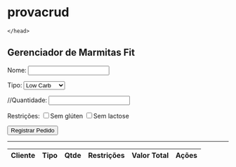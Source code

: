 # provacrud


<!DOCTYPE html>
<html lang="pt-br">
<head>
    <meta charset="UTF-8">
    <title>Gerenciador de Marmitas Fit</title>

    </head>

<body>

<h2>Gerenciador de Marmitas Fit</h2>

<!-- Formulário -->
Nome: <input type="text" id="nome"><br>

Tipo:
<select id="tipo">
    <option value="Low Carb">Low Carb</option>
    <option value="Vegetariana">Vegetariana</option>
    <option value="Tradicional">Tradicional</option>
</select><br>

//Quantidade: <input type="number" id="quantidade"><br>

Restrições:
<label><input type="checkbox" id="gluten">Sem glúten</label>
<label><input type="checkbox" id="lactose">Sem lactose</label><br>

<button onclick="registrarPedido()" class="btn">Registrar Pedido</button>

<hr>

<!-- Tabela dos pedidos -->
<table>
    <thead>
        <tr>
            <th>Cliente</th>
            <th>Tipo</th>
            <th>Qtde</th>
            <th>Restrições</th>
            <th>Valor Total</th>
            <th>Ações</th>
        </tr>
    </thead>
    <tbody id="tabelaPedidos"></tbody>
</table>

<script>
    // Array que guarda os pedidos
    let pedidos = JSON.parse(localStorage.getItem('pedidos')) || [];
    let editandoIndex = null; // Se estiver editando, guarda o índice

    // ✅ Atualiza a tabela sempre que carrega a página
    window.onload = carregarTabela;

    // 📦 Função para registrar um novo pedido ou atualizar um existente
    function registrarPedido() {
        const nome = document.getElementById('nome').value;
        const tipo = document.getElementById('tipo').value;
        const quantidade = parseInt(document.getElementById('quantidade').value);
        const gluten = document.getElementById('gluten').checked;
        const lactose = document.getElementById('lactose').checked;

        // Verifica quais restrições foram marcadas
        const restricoes = [];
        if (gluten) restricoes.push('Sem glúten');
        if (lactose) restricoes.push('Sem lactose');

        // Calcula o valor total
        const valorTotal = calcularValor(tipo, quantidade, restricoes.length);

        // Cria o objeto do pedido
        const pedido = {
            nome,
            tipo,
            quantidade,
            restricoes: restricoes.join(', '),
            valorTotal: `R$${valorTotal},00`
        };

        // Se está editando, atualiza o pedido existente
        if (editandoIndex !== null) {
            pedidos[editandoIndex] = pedido;
            editandoIndex = null;
        } else {
            // Senão, adiciona um novo
            pedidos.push(pedido);
        }

        // Salva no LocalStorage
        localStorage.setItem('pedidos', JSON.stringify(pedidos));

        // Limpa o formulário e atualiza a tabela
        limparFormulario();
        carregarTabela();
    }

    // 💰 Calcula o valor total do pedido
    function calcularValor(tipo, quantidade, qtdRestricoes) {
        let preco = 25 * quantidade;

        // Desconto de 10% se for Vegetariana
        if (tipo === 'Vegetariana') {
            preco -= preco * 0.10;
        }

        // Taxa de R$5 por marmita se houver restrições
        if (qtdRestricoes > 0) {
            preco += quantidade * 5;
        }

        return preco;
    }

    // 🔁 Carrega os dados na tabela
    function carregarTabela() {
        const tabela = document.getElementById('tabelaPedidos');
        tabela.innerHTML = '';

        pedidos.forEach((pedido, index) => {
            const linha = `<tr>
                <td>${pedido.nome}</td>
                <td>${pedido.tipo}</td>
                <td>${pedido.quantidade}</td>
                <td>${pedido.restricoes}</td>
                <td>${pedido.valorTotal}</td>
                <td>
                    <button onclick="editar(${index})" class="btn">Editar</button>
                    <button onclick="excluir(${index})" class="btn">Excluir</button>
                </td>
            </tr>`;
            tabela.innerHTML += linha;
        });
    }

    // ✏️ Função para editar um pedido
    function editar(index) {
        const pedido = pedidos[index];
        document.getElementById('nome').value = pedido.nome;
        document.getElementById('tipo').value = pedido.tipo;
        document.getElementById('quantidade').value = pedido.quantidade;
        document.getElementById('gluten').checked = pedido.restricoes.includes('glúten');
        document.getElementById('lactose').checked = pedido.restricoes.includes('lactose');

        editandoIndex = index; // Marca que está editando
    }

    // ❌ Função para excluir um pedido
    function excluir(index) {
        if (confirm('Deseja excluir este pedido?')) {
            pedidos.splice(index, 1); // Remove do array
            localStorage.setItem('pedidos', JSON.stringify(pedidos)); // Atualiza o LocalStorage
            carregarTabela(); // Atualiza a tabela
        }
    }

    // 🔄 Limpa os campos do formulário
    function limparFormulario() {
        document.getElementById('nome').value = '';
        document.getElementById('tipo').value = 'Low Carb';
        document.getElementById('quantidade').value = '';
        document.getElementById('gluten').checked = false;
        document.getElementById('lactose').checked = false;
    }
</script>

</body>
</html>
